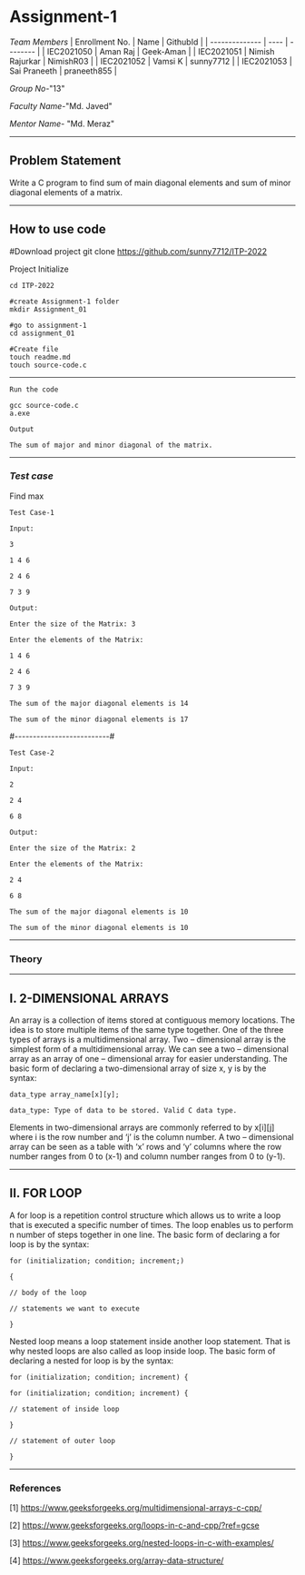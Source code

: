 # Assignment-1

*Team Members*
|   Enrollment No.  |   Name   | GithubId |
|   --------------  |   ----   | -------- |
|    IEC2021050  |   Aman Raj | Geek-Aman |
|    IEC2021051  |   Nimish Rajurkar | NimishR03 | 
|    IEC2021052  |   Vamsi K | sunny7712  |
|    IEC2021053  |   Sai Praneeth | praneeth855 |

*Group No-*"13"

*Faculty Name-*"Md. Javed"

*Mentor Name-* "Md. Meraz"

---
## Problem Statement
Write a C program to find sum of main diagonal elements and sum of minor diagonal elements of a matrix.	

---
## How to use code

#Download project
git clone https://github.com/sunny7712/ITP-2022

Project Initialize 
```
cd ITP-2022

#create Assignment-1 folder
mkdir Assignment_01

#go to assignment-1
cd assignment_01

#Create file
touch readme.md
touch source-code.c
```
---
```
Run the code

gcc source-code.c
a.exe

Output

The sum of major and minor diagonal of the matrix.
```
---

### *Test case*

Find max
```
Test Case-1

Input:

3

1 4 6

2 4 6

7 3 9

Output:

Enter the size of the Matrix: 3

Enter the elements of the Matrix:

1 4 6

2 4 6

7 3 9

The sum of the major diagonal elements is 14

The sum of the minor diagonal elements is 17
```
#--------------------------#
```
Test Case-2

Input:

2

2 4

6 8

Output:

Enter the size of the Matrix: 2

Enter the elements of the Matrix:

2 4

6 8

The sum of the major diagonal elements is 10

The sum of the minor diagonal elements is 10
```

---

### Theory
---
I. 2-DIMENSIONAL ARRAYS
---
An array is a collection of items stored at contiguous memory
locations. The idea is to store multiple items of the same type
together. One of the three types of arrays is a
multidimensional array. Two – dimensional array is the
simplest form of a multidimensional array. We can see a
two – dimensional array as an array of one – dimensional
array for easier understanding. The basic form of declaring
a two-dimensional array of size x, y is by the syntax:
```
data_type array_name[x][y];

data_type: Type of data to be stored. Valid C data type.
```
Elements in two-dimensional arrays are commonly
referred to by x[i][j] where i is the row number and ‘j’ is
the column number. A two – dimensional array can be
seen as a table with ‘x’ rows and ‘y’ columns where the
row number ranges from 0 to (x-1) and column number
ranges from 0 to (y-1).

---
II. FOR LOOP
---
A for loop is a repetition control structure which allows
us to write a loop that is executed a specific number of
times. The loop enables us to perform n number of steps
together in one line. The basic form of declaring a for loop
is by the syntax:
```
for (initialization; condition; increment;)

{

// body of the loop

// statements we want to execute

}
```
Nested loop means a loop statement inside another loop
statement. That is why nested loops are also called as loop
inside loop. The basic form of declaring a nested for loop
is by the syntax:
```
for (initialization; condition; increment) {

for (initialization; condition; increment) {

// statement of inside loop

}

// statement of outer loop

}

```
---

### References

[1] https://www.geeksforgeeks.org/multidimensional-arrays-c-cpp/

[2] https://www.geeksforgeeks.org/loops-in-c-and-cpp/?ref=gcse

[3] https://www.geeksforgeeks.org/nested-loops-in-c-with-examples/

[4] https://www.geeksforgeeks.org/array-data-structure/
